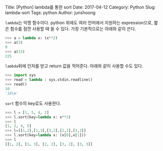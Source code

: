 Title: [Python] lambda를 통한 sort
Date: 2017-04-12
Category: Python
Slug: lambda-sort
Tags: python
Author: junshoong

`lambda`는 익명 함수이다. python 외에도 여러 언어에서 지원하는 expression으로, 짧은 함수를 잠깐 사용할 때 쓸 수 있다.
가장 기본적으로는 아래와 같이 쓴다.

```python
>>> a = lambda x: (x**2)
>>> a(3)
9
>>> a(15)
225
```

`lambda`뒤에 인자를 받고 return 값을 적어준다.
아래와 같이 사용할 수도 있다.

```python
>>> import sys
>>> read = lambda : sys.stdin.readline()
>>> read()
10
'10\n'
```

`sort` 함수의 key로도 사용한다.
```python
>>> l = [1, 5, 4, 2]
>>> l.sort(key=lambda x: x**2)
>>> l
[1, 2, 4, 5]
>>> l=[[1,2],[1,3],[3,2],[2,2],[3,3]]
>>> l.sort(key=lambda x: (x[0],x[1]))
>>> l
[[1, 2], [1, 3], [2, 2], [3, 2], [3, 3]]
```
